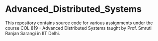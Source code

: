 # Advanced_Distributed_Systems
This repository contains source code for various assignments under the course COL 819 - Advanced Distributed Systems  taught by Prof. Smruti Ranjan Sarangi in IIT Delhi.
